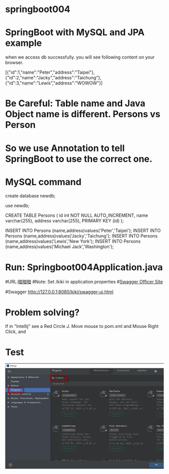 # springboot004
# SpringBoot with MySQL and JPA example

when we access db successfully. you will see following content on your browser.

[{"id":1,"name":"Peter","address":"Taipei"},{"id":2,"name":"Jacky","address":"Taichung"},{"id":3,"name":"Lewis","address":"WOWOW"}]


# Be Careful: Table name and Java Object name is different. Persons vs Person
# So we use Annotation to tell SpringBoot to use the correct one.

# MySQL command
create database newdb;

use newdb;

CREATE TABLE Persons (
id int NOT NULL AUTO_INCREMENT,
name varchar(255),
address varchar(255),
PRIMARY KEY (id)
);

INSERT INTO Persons (name,address)values('Peter','Taipei');
INSERT INTO Persons (name,address)values('Jacky','Taichung');
INSERT INTO Persons (name,address)values('Lewis','New York');
INSERT INTO Persons (name,address)values('Michael Jack','Washington');

# Run:  Springboot004Application.java
#URL:[暗暗暗](http://localhost:8080/kiki/wow)
#Note: Set /kiki in application.properties
#[Swagger Officer Site](https://swagger.io)

#Swagger
http://127.0.0.1:8080/kiki/swagger-ui.html



# Problem solving?
If in "Intellij" see a Red Circle J. Move mouse to pom.xml and Mouse Right Click, and  

# Test
![image](https://github.com/spyspy/springboot004/blob/master/src/main/resources/photos/2019-10-17_200851.png)

